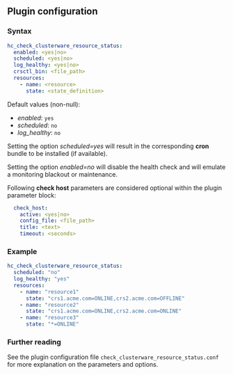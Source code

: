 ## Plugin configuration

### Syntax

```yaml
hc_check_clusterware_resource_status:
  enabled: <yes|no>
  scheduled: <yes|no>
  log_healthy: <yes|no>
  crsctl_bin: <file_path>
  resources:
    - name: <resource>
      state: <state_definition>
```

Default values (non-null):
* *enabled*: `yes`
* *scheduled*: `no`
* *log_healthy*: `no`

Setting the option *scheduled=yes* will result in the corresponding **cron** bundle to be installed (if available).

Setting the option *enabled=no* will disable the health check and will emulate a monitoring blackout or maintenance.

Following **check host** parameters are considered optional within the plugin parameter block:

```yaml
  check_host:
    active: <yes|no>
    config_file: <file_path>
    title: <text>
    timeout: <seconds>
```

### Example

```yaml
hc_check_clusterware_resource_status:
  scheduled: "no"
  log_healthy: "yes"
  resources:
    - name: "resource1"
      state: "crs1.acme.com=ONLINE,crs2.acme.com=OFFLINE"
    - name: "resource2"
      state: "crs1.acme.com=ONLINE,crs2.acme.com=ONLINE"
    - name: "resource3"
      state: "*=ONLINE"
```

### Further reading

See the plugin configuration file `check_clusterware_resource_status.conf` for more explanation on the parameters and options.
